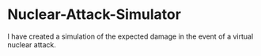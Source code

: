 # Nuclear-Attack-Simulator
I have created a simulation of the expected damage in the event of a virtual nuclear attack.
